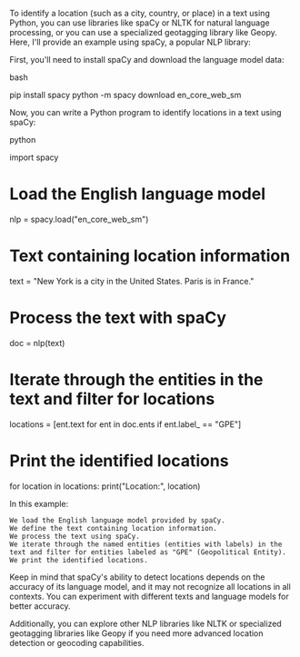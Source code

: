 To identify a location (such as a city, country, or place) in a text using Python, you can use libraries like spaCy or NLTK for natural language processing, or you can use a specialized geotagging library like Geopy. Here, I'll provide an example using spaCy, a popular NLP library:

First, you'll need to install spaCy and download the language model data:

bash

pip install spacy
python -m spacy download en_core_web_sm

Now, you can write a Python program to identify locations in a text using spaCy:

python

import spacy

# Load the English language model
nlp = spacy.load("en_core_web_sm")

# Text containing location information
text = "New York is a city in the United States. Paris is in France."

# Process the text with spaCy
doc = nlp(text)

# Iterate through the entities in the text and filter for locations
locations = [ent.text for ent in doc.ents if ent.label_ == "GPE"]

# Print the identified locations
for location in locations:
    print("Location:", location)

In this example:

    We load the English language model provided by spaCy.
    We define the text containing location information.
    We process the text using spaCy.
    We iterate through the named entities (entities with labels) in the text and filter for entities labeled as "GPE" (Geopolitical Entity).
    We print the identified locations.

Keep in mind that spaCy's ability to detect locations depends on the accuracy of its language model, and it may not recognize all locations in all contexts. You can experiment with different texts and language models for better accuracy.

Additionally, you can explore other NLP libraries like NLTK or specialized geotagging libraries like Geopy if you need more advanced location detection or geocoding capabilities.
